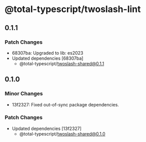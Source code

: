 # @total-typescript/twoslash-lint

## 0.1.1

### Patch Changes

- 68307ba: Upgraded to lib: es2023
- Updated dependencies [68307ba]
  - @total-typescript/twoslash-shared@0.1.1

## 0.1.0

### Minor Changes

- 13f2327: Fixed out-of-sync package dependencies.

### Patch Changes

- Updated dependencies [13f2327]
  - @total-typescript/twoslash-shared@0.1.0
